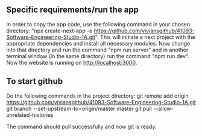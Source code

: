 ## Specific requirements/run the app
In order to copy the app code, use the following command in your chosen directory: "npx create-next-app -e https://github.com/viviansgithub/41093-Software-Engineering-Studio-1A.git". This will initiate a next project with the appropriate dependencies and install all necessary modules. Now change into that directory and run the command "npm run server" and in another terminal window (in the same directory) run the command "npm run dev". Now the website is running on [http://localhost:3000](http://localhost:3000).

## To start github
Do the following commands in the project directory:
git remote add origin https://github.com/viviansgithub/41093-Software-Engineering-Studio-1A.git
git branch --set-upstream-to=origin/master master
git pull --allow-unrelated-histories

The command should pull successfully and now git is ready.
